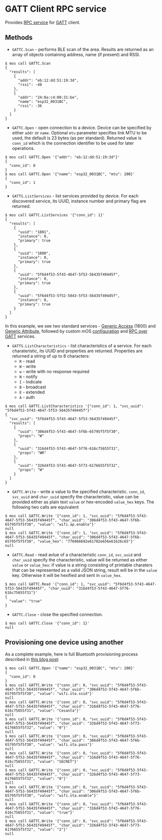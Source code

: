 # GATT Client RPC service

Provides [RPC service](https://mongoose-os.com/docs/mongoose-os/userguide/rpc.md) for
[GATT](https://learn.adafruit.com/introduction-to-bluetooth-low-energy/gatt)
client.

## Methods

 * `GATTC.Scan` - performs BLE scan of the area. Results are returned as an array of objects containing address, name (if present) and RSSI.
```
$ mos call GATTC.Scan
{
  "results": [
    {
      "addr": "eb:12:dd:51:19:3d",
      "rssi": -48
    },
    {
      "addr": "24:0a:c4:00:31:be",
      "name": "esp32_0031BC",
      "rssi": -36
    }
  ]
}
```

 * `GATTC.Open` - open connection to a device. Device can be specified by either `addr` or `name`. Optional `mtu` parameter specifies link MTU to be used, the default is 23 bytes (as per standard). Returned value is `conn_id` which is the connection identifier to be used for later operations.
```
$ mos call GATTC.Open '{"addr": "eb:12:dd:51:19:3d"}'
{
  "conn_id": 0
}
$ mos call GATTC.Open '{"name": "esp32_0031BC", "mtu": 200}'
{
  "conn_id": 1
}
```

 * `GATTS.ListServices` - list services provided by device. For each discovered service, its UUID, instance number and primary flag are returned.
```
$ mos call GATTC.ListServices '{"conn_id": 1}'
{
  "results": [
    {
      "uuid": "1801",
      "instance": 0,
      "primary": true
    },
    {
      "uuid": "1800",
      "instance": 0,
      "primary": true
    },
    {
      "uuid": "5f6d4f53-5f43-4647-5f53-56435f49445f",
      "instance": 0,
      "primary": true
    },
    {
      "uuid": "5f6d4f53-5f52-5043-5f53-56435f49445f",
      "instance": 0,
      "primary": true
    }
  ]
}
```
  In this example, we see two standard services - [Generic Access](https://www.bluetooth.com/specifications/gatt/viewer?attributeXmlFile=org.bluetooth.service.generic_access.xml) (1800) and [Generic Attribute](https://www.bluetooth.com/specifications/gatt/viewer?attributeXmlFile=org.bluetooth.service.generic_attribute.xml), followed by custom mOS [configuration](https://github.com/cesanta/mongoose-os/libs/bt-service-config) and [RPC over GATT](https://github.com/cesanta/mongoose-os/libs/rpc-gatts) services.

 * `GATTS.ListCharacteristics` - list characteristics of a service. For each charateristic, its UUID and properties are returned.
  Properties are returned a string of up to 8 characters:
    * `R` - read
    * `W` - write
    * `w` - write with no response required
    * `N` - notify
    * `I` - indicate
    * `B` - broadcast
    * `E` - extended
    * `A` - auth

```
$ mos call GATTC.ListCharacteristics '{"conn_id": 1, "svc_uuid": "5f6d4f53-5f43-4647-5f53-56435f49445f"}'
{
  "svc_uuid": "5f6d4f53-5f43-4647-5f53-56435f49445f",
  "results": [
    {
      "uuid": "306d4f53-5f43-4647-5f6b-65795f5f5f30",
      "props": "W"
    },
    {
      "uuid": "316d4f53-5f43-4647-5f76-616c75655f31",
      "props": "WR"
    },
    {
      "uuid": "326d4f53-5f43-4647-5f73-6176655f5f32",
      "props": "W"
    }
  ]
}
```

 * `GATTC.Write` - write a value to the specified characteristic. `conn_id`, `svc_uuid` and `char_uuid` specify the characteristic, value can be provided either as plain text `value` or hex-encoded `value_hex` keys. The following two calls are equivalent
```
$ mos call GATTC.Write '{"conn_id": 1, "svc_uuid": "5f6d4f53-5f43-4647-5f53-56435f49445f", "char_uuid": "306d4f53-5f43-4647-5f6b-65795f5f5f30", "value": "wifi.ap.enable"}'
null
$ mos call GATTC.Write '{"conn_id": 1, "svc_uuid": "5f6d4f53-5f43-4647-5f53-56435f49445f", "char_uuid": "306d4f53-5f43-4647-5f6b-65795f5f5f30", "value_hex": "776966692e61702e656e61626c65"}'
null
```

 * `GATTC.Read` - read avlue of a characteristic `conn_id`, `svc_uuid` and `char_uuid` specify the characteristic, value will be returned as either `value` or `value_hex`: if value is a string consisting of printable charaters that can be represented as a valid JSON string, result will be in the `value` key. Otherwise it will be hexified and sent in `value_hex`.
```
$ mos call GATTC.Read '{"conn_id": 1, "svc_uuid": "5f6d4f53-5f43-4647-5f53-56435f49445f", "char_uuid": "316d4f53-5f43-4647-5f76-616c75655f31"}'
{
  "value": "true"
}
```

 * `GATTC.Close` - close the specified connection.

```
$ mos call GATTC.Close '{"conn_id": 1}'
null
```

## Provisioning one device using another
  As a complete example, here is full Bluetooth provisioning process described in [this blog post](https://mongoose-os.com/blog/bluetooth-support-for-esp32/):

```
$ mos call GATTC.Open '{"name": "esp32_0031BC", "mtu": 200}'
{
  "conn_id": 0
}
$ mos call GATTC.Write '{"conn_id": 0, "svc_uuid": "5f6d4f53-5f43-4647-5f53-56435f49445f", "char_uuid": "306d4f53-5f43-4647-5f6b-65795f5f5f30", "value": "wifi.sta.ssid"}'
null
$ mos call GATTC.Write '{"conn_id": 0, "svc_uuid": "5f6d4f53-5f43-4647-5f53-56435f49445f", "char_uuid": "316d4f53-5f43-4647-5f76-616c75655f31", "value": "Cesanta"}'
null
$ mos call GATTC.Write '{"conn_id": 0, "svc_uuid": "5f6d4f53-5f43-4647-5f53-56435f49445f", "char_uuid": "326d4f53-5f43-4647-5f73-6176655f5f32", "value": "0"}'
null
$ mos call GATTC.Write '{"conn_id": 0, "svc_uuid": "5f6d4f53-5f43-4647-5f53-56435f49445f", "char_uuid": "306d4f53-5f43-4647-5f6b-65795f5f5f30", "value": "wifi.sta.pass"}'
null
$ mos call GATTC.Write '{"conn_id": 0, "svc_uuid": "5f6d4f53-5f43-4647-5f53-56435f49445f", "char_uuid": "316d4f53-5f43-4647-5f76-616c75655f31", "value": "SECRET"}'
null
$ mos call GATTC.Write '{"conn_id": 0, "svc_uuid": "5f6d4f53-5f43-4647-5f53-56435f49445f", "char_uuid": "326d4f53-5f43-4647-5f73-6176655f5f32", "value": "0"}'
null
$ mos call GATTC.Write '{"conn_id": 0, "svc_uuid": "5f6d4f53-5f43-4647-5f53-56435f49445f", "char_uuid": "306d4f53-5f43-4647-5f6b-65795f5f5f30", "value": "wifi.sta.enable"}'
null
$ mos call GATTC.Write '{"conn_id": 0, "svc_uuid": "5f6d4f53-5f43-4647-5f53-56435f49445f", "char_uuid": "316d4f53-5f43-4647-5f76-616c75655f31", "value": "true"}'
null
$ mos call GATTC.Write '{"conn_id": 0, "svc_uuid": "5f6d4f53-5f43-4647-5f53-56435f49445f", "char_uuid": "326d4f53-5f43-4647-5f73-6176655f5f32", "value": "2"}'
null
```

